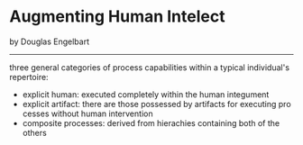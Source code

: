 # Augmenting Human Intelect

by Douglas Engelbart

---

three general categories of process capabilities within a typical individual's repertoire:

- explicit human: executed completely within the human integument
- explicit artifact: there are those possessed by artifacts for executing pro cesses without human intervention
- composite processes: derived from hierachies containing both of the others

